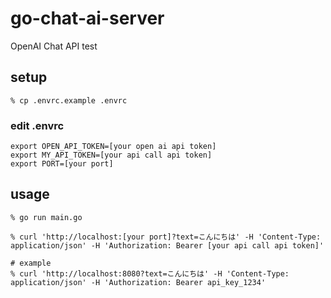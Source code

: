 # go-chat-ai-server

OpenAI Chat API test

## setup

```shell
% cp .envrc.example .envrc
```

### edit .envrc
``` .envrc
export OPEN_API_TOKEN=[your open ai api token]
export MY_API_TOKEN=[your api call api token]
export PORT=[your port]
```

## usage

``` shell
% go run main.go
```

```shell
% curl 'http://localhost:[your port]?text=こんにちは' -H 'Content-Type: application/json' -H 'Authorization: Bearer [your api call api token]'

# example
% curl 'http://localhost:8080?text=こんにちは' -H 'Content-Type: application/json' -H 'Authorization: Bearer api_key_1234' 
```